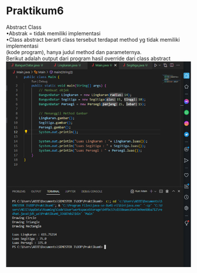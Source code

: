 # Praktikum6
Abstract Class  
•Abstrak = tidak memiliki implementasi  
•Class abstract berarti class tersebut terdapat method yg tidak memiliki implementasi  
(kode program), hanya judul method dan parameternya.  
Berikut adalah output dari program hasil override dari class abstract
![img](img/ss.png)
